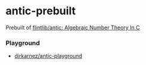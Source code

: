 antic-prebuilt
==============
Prebuilt of [flintlib/antic: Algebraic Number Theory In C](https://github.com/flintlib/antic)

### Playground
- [dirkarnez/antic-playground](https://github.com/dirkarnez/antic-playground)